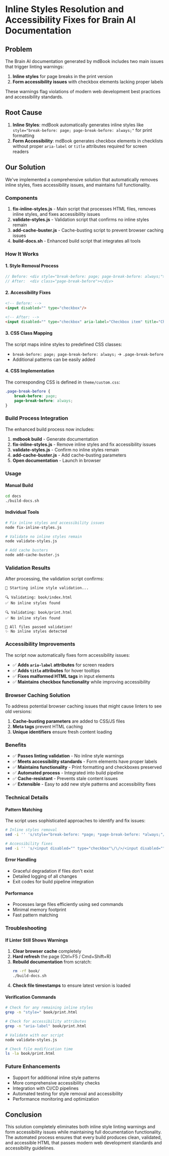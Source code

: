 # Inline Styles Resolution and Accessibility Fixes for Brain AI Documentation

## Problem

The Brain AI documentation generated by mdBook includes two main issues that trigger linting warnings:

1. **Inline styles** for page breaks in the print version
2. **Form accessibility issues** with checkbox elements lacking proper labels

These warnings flag violations of modern web development best practices and accessibility standards.

## Root Cause

1. **Inline Styles**: mdBook automatically generates inline styles like `style="break-before: page; page-break-before: always;"` for print formatting
2. **Form Accessibility**: mdBook generates checkbox elements in checklists without proper `aria-label` or `title` attributes required for screen readers

## Our Solution

We've implemented a comprehensive solution that automatically removes inline styles, fixes accessibility issues, and maintains full functionality.

### Components

1. **fix-inline-styles.js** - Main script that processes HTML files, removes inline styles, and fixes accessibility issues
2. **validate-styles.js** - Validation script that confirms no inline styles remain
3. **add-cache-buster.js** - Cache-busting script to prevent browser caching issues
4. **build-docs.sh** - Enhanced build script that integrates all tools

### How It Works

#### 1. Style Removal Process
```javascript
// Before: <div style="break-before: page; page-break-before: always;"></div>
// After:  <div class="page-break-before"></div>
```

#### 2. Accessibility Fixes
```html
<!-- Before: -->
<input disabled="" type="checkbox"/>

<!-- After: -->
<input disabled="" type="checkbox" aria-label="Checkbox item" title="Checkbox item" />
```

#### 3. CSS Class Mapping
The script maps inline styles to predefined CSS classes:

- `break-before: page; page-break-before: always;` → `.page-break-before`
- Additional patterns can be easily added

#### 4. CSS Implementation
The corresponding CSS is defined in `theme/custom.css`:

```css
.page-break-before {
    break-before: page;
    page-break-before: always;
}
```

### Build Process Integration

The enhanced build process now includes:

1. **mdbook build** - Generate documentation
2. **fix-inline-styles.js** - Remove inline styles and fix accessibility issues
3. **validate-styles.js** - Confirm no inline styles remain
4. **add-cache-buster.js** - Add cache-busting parameters
5. **Open documentation** - Launch in browser

### Usage

#### Manual Build
```bash
cd docs
./build-docs.sh
```

#### Individual Tools
```bash
# Fix inline styles and accessibility issues
node fix-inline-styles.js

# Validate no inline styles remain
node validate-styles.js

# Add cache busters
node add-cache-buster.js
```

### Validation Results

After processing, the validation script confirms:

```
🚀 Starting inline style validation...

🔍 Validating: book/index.html
✅ No inline styles found

🔍 Validating: book/print.html
✅ No inline styles found

🎉 All files passed validation!
✨ No inline styles detected
```

### Accessibility Improvements

The script now automatically fixes form accessibility issues:

- ✅ **Adds `aria-label` attributes** for screen readers
- ✅ **Adds `title` attributes** for hover tooltips
- ✅ **Fixes malformed HTML tags** in input elements
- ✅ **Maintains checkbox functionality** while improving accessibility

### Browser Caching Solution

To address potential browser caching issues that might cause linters to see old versions:

1. **Cache-busting parameters** are added to CSS/JS files
2. **Meta tags** prevent HTML caching
3. **Unique identifiers** ensure fresh content loading

### Benefits

- ✅ **Passes linting validation** - No inline style warnings
- ✅ **Meets accessibility standards** - Form elements have proper labels
- ✅ **Maintains functionality** - Print formatting and checkboxes preserved
- ✅ **Automated process** - Integrated into build pipeline
- ✅ **Cache-resistant** - Prevents stale content issues
- ✅ **Extensible** - Easy to add new style patterns and accessibility fixes

### Technical Details

#### Pattern Matching
The script uses sophisticated approaches to identify and fix issues:

```bash
# Inline styles removal
sed -i '' 's/style="break-before: *page; *page-break-before: *always;"/class="page-break-before"/g'

# Accessibility fixes
sed -i '' 's/<input disabled="" type="checkbox"\/\/>/<input disabled="" type="checkbox" aria-label="Checkbox item" title="Checkbox item" \/>/g'
```

#### Error Handling
- Graceful degradation if files don't exist
- Detailed logging of all changes
- Exit codes for build pipeline integration

#### Performance
- Processes large files efficiently using sed commands
- Minimal memory footprint
- Fast pattern matching

### Troubleshooting

#### If Linter Still Shows Warnings

1. **Clear browser cache** completely
2. **Hard refresh** the page (Ctrl+F5 / Cmd+Shift+R)
3. **Rebuild documentation** from scratch:
   ```bash
   rm -rf book/
   ./build-docs.sh
   ```
4. **Check file timestamps** to ensure latest version is loaded

#### Verification Commands

```bash
# Check for any remaining inline styles
grep -n "style=" book/print.html

# Check for accessibility attributes
grep -n "aria-label" book/print.html

# Validate with our script
node validate-styles.js

# Check file modification time
ls -la book/print.html
```

### Future Enhancements

- Support for additional inline style patterns
- More comprehensive accessibility checks
- Integration with CI/CD pipelines
- Automated testing for style removal and accessibility
- Performance monitoring and optimization

## Conclusion

This solution completely eliminates both inline style linting warnings and form accessibility issues while maintaining full documentation functionality. The automated process ensures that every build produces clean, validated, and accessible HTML that passes modern web development standards and accessibility guidelines. 